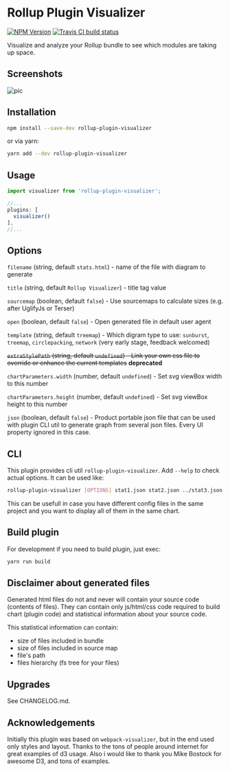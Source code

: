 # Rollup Plugin Visualizer

[![NPM Version](https://img.shields.io/npm/v/rollup-plugin-visualizer.svg)](https://npmjs.org/package/rollup-plugin-visualizer) [![Travis CI build status](https://img.shields.io/travis/com/btd/rollup-plugin-visualizer.svg)](https://travis-ci.com/btd/rollup-plugin-visualizer)

Visualize and analyze your Rollup bundle to see which modules are taking up space.

## Screenshots

![pic](https://github.com/btd/rollup-plugin-visualizer/blob/master/pics/collage.png?raw=true)

## Installation

```sh
npm install --save-dev rollup-plugin-visualizer
```

or via yarn:

```sh
yarn add --dev rollup-plugin-visualizer
```

## Usage

```javascript
import visualizer from 'rollup-plugin-visualizer';

//...
plugins: [
  visualizer()
],
//...
```

## Options

`filename` (string, default `stats.html`) - name of the file with diagram to generate

`title` (string, default `Rollup Visualizer`) - title tag value

`sourcemap` (boolean, default `false`) - Use sourcemaps to calculate sizes (e.g. after UglifyJs or Terser) 

`open` (boolean, default `false`) - Open generated file in default user agent

`template` (string, default `treemap`) - Which digram type to use: `sunburst`, `treemap`, `circlepacking`, `network` (very early stage, feedback welcomed)

~~`extraStylePath` (string, default `undefined`) - Link your own css file to override or enhance the current templates~~ **deprecated**

`chartParameters.width` (number, default `undefined`) - Set svg viewBox width to this number

`chartParameters.height` (number, default `undefined`) - Set svg viewBox height to this number

`json` (boolean, default `false`) - Product portable json file that can be used with plugin CLI util to generate graph from several json files. Every UI property ignored in this case.

## CLI

This plugin provides cli util `rollup-plugin-visualizer`. Add `--help` to check actual options. It can be used like:

```sh
rollup-plugin-visualizer [OPTIONS] stat1.json stat2.json ../stat3.json
```

This can be usefull in case you have different config files in the same project and you want to display all of them in the same chart.

## Build plugin

For development if you need to build plugin, just exec:
```js
yarn run build
```

## Disclaimer about generated files

Generated html files do not and never will contain your source code (contents of files). They can contain only js/html/css code required to build chart (plugin code) and statistical information about your source code.

This statistical information can contain:
* size of files included in bundle
* size of files included in source map
* file's path
* files hierarchy (fs tree for your files)

## Upgrades

See CHANGELOG.md.

## Acknowledgements

Initially this plugin was based on `webpack-visualizer`, but in the end used only styles and layout. Thanks to the tons of people around internet for great examples of d3 usage. Also i would like to thank you Mike Bostock for awesome D3, and tons of examples.
